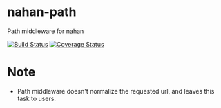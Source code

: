 # nahan-path

Path middleware for nahan

[![Build Status][travis-ci-image]][travis-ci-url]
[![Coverage Status][coveralls-image]][coveralls-url]

[travis-ci-image]: https://travis-ci.org/nahanjs/nahan-path.svg?branch=master
[travis-ci-url]: https://travis-ci.org/nahanjs/nahan-path
[coveralls-image]: https://coveralls.io/repos/github/nahanjs/nahan-path/badge.svg?branch=master
[coveralls-url]: https://coveralls.io/github/nahanjs/nahan-path?branch=master

# Note

- Path middleware doesn't normalize the requested url, and leaves this task to users.
